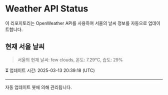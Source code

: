 
# Weather API Status

이 리포지토리는 OpenWeather API를 사용하여 서울의 날씨 정보를 자동으로 업데이트합니다.

## 현재 서울 날씨
> 서울의 현재 날씨: few clouds, 온도: 7.29°C, 습도: 29%

⏳ 업데이트 시간: 2025-03-13 20:39:18 (UTC)

---
자동 업데이트 봇에 의해 관리됩니다.
